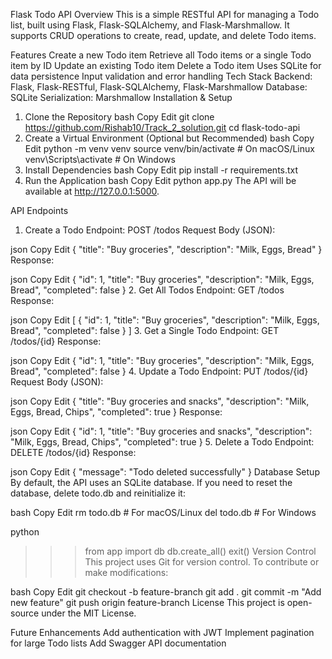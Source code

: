Flask Todo API
Overview
This is a simple RESTful API for managing a Todo list, built using Flask, Flask-SQLAlchemy, and Flask-Marshmallow. It supports CRUD operations to create, read, update, and delete Todo items.

Features
Create a new Todo item
Retrieve all Todo items or a single Todo item by ID
Update an existing Todo item
Delete a Todo item
Uses SQLite for data persistence
Input validation and error handling
Tech Stack
Backend: Flask, Flask-RESTful, Flask-SQLAlchemy, Flask-Marshmallow
Database: SQLite
Serialization: Marshmallow
Installation & Setup
1. Clone the Repository
bash
Copy
Edit
git clone https://github.com/Rishab10/Track_2_solution.git
cd flask-todo-api
2. Create a Virtual Environment (Optional but Recommended)
bash
Copy
Edit
python -m venv venv
source venv/bin/activate  # On macOS/Linux
venv\Scripts\activate  # On Windows
3. Install Dependencies
bash
Copy
Edit
pip install -r requirements.txt
4. Run the Application
bash
Copy
Edit
python app.py
The API will be available at http://127.0.0.1:5000.

API Endpoints
1. Create a Todo
Endpoint: POST /todos
Request Body (JSON):

json
Copy
Edit
{
  "title": "Buy groceries",
  "description": "Milk, Eggs, Bread"
}
Response:

json
Copy
Edit
{
  "id": 1,
  "title": "Buy groceries",
  "description": "Milk, Eggs, Bread",
  "completed": false
}
2. Get All Todos
Endpoint: GET /todos
Response:

json
Copy
Edit
[
  {
    "id": 1,
    "title": "Buy groceries",
    "description": "Milk, Eggs, Bread",
    "completed": false
  }
]
3. Get a Single Todo
Endpoint: GET /todos/{id}
Response:

json
Copy
Edit
{
  "id": 1,
  "title": "Buy groceries",
  "description": "Milk, Eggs, Bread",
  "completed": false
}
4. Update a Todo
Endpoint: PUT /todos/{id}
Request Body (JSON):

json
Copy
Edit
{
  "title": "Buy groceries and snacks",
  "description": "Milk, Eggs, Bread, Chips",
  "completed": true
}
Response:

json
Copy
Edit
{
  "id": 1,
  "title": "Buy groceries and snacks",
  "description": "Milk, Eggs, Bread, Chips",
  "completed": true
}
5. Delete a Todo
Endpoint: DELETE /todos/{id}
Response:

json
Copy
Edit
{
  "message": "Todo deleted successfully"
}
Database Setup
By default, the API uses an SQLite database. If you need to reset the database, delete todo.db and reinitialize it:

bash
Copy
Edit
rm todo.db  # For macOS/Linux
del todo.db  # For Windows

python
>>> from app import db
>>> db.create_all()
>>> exit()
Version Control
This project uses Git for version control. To contribute or make modifications:

bash
Copy
Edit
git checkout -b feature-branch
git add .
git commit -m "Add new feature"
git push origin feature-branch
License
This project is open-source under the MIT License.

Future Enhancements
Add authentication with JWT
Implement pagination for large Todo lists
Add Swagger API documentation
